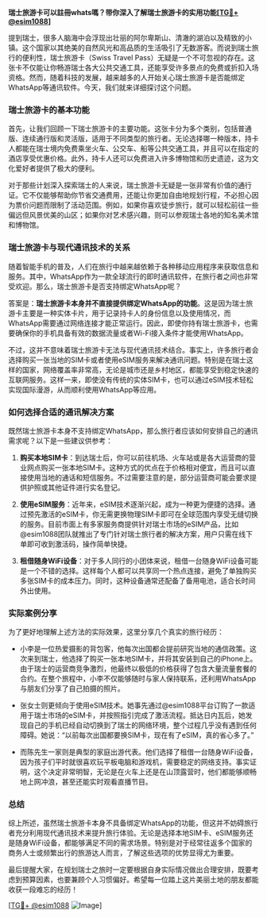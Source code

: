 **瑞士旅游卡可以註冊whats嗎？带你深入了解瑞士旅游卡的实用功能[[TG💪+ @esim1088](https://t.me/s/esim1088)]**

提到瑞士，很多人脑海中会浮现出壮丽的阿尔卑斯山、清澈的湖泊以及精致的小镇。这个国家以其绝美的自然风光和高品质的生活吸引了无数游客。而说到瑞士旅行的便利性，瑞士旅游卡（Swiss Travel Pass）无疑是一个不可忽视的存在。这张卡不仅能让你畅游瑞士各大公共交通工具，还能享受许多景点的免费或折扣入场资格。然而，随着科技的发展，越来越多的人开始关心瑞士旅游卡是否能绑定WhatsApp等通讯软件。今天，我们就来详细探讨这个问题。

### 瑞士旅游卡的基本功能

首先，让我们回顾一下瑞士旅游卡的主要功能。这张卡分为多个类别，包括普通版、连续通行版和灵活版，适用于不同类型的旅行者。无论选择哪一种版本，持卡人都能在瑞士境内免费乘坐火车、公交车、船等公共交通工具，并且可以在指定的酒店享受优惠价格。此外，持卡人还可以免费进入许多博物馆和历史遗迹，这为文化爱好者提供了极大的便利。

对于那些计划深入探索瑞士的人来说，瑞士旅游卡无疑是一张非常有价值的通行证。它不仅能够帮助你节省交通费用，还能让你更加自由地规划行程，不必担心因为票价问题而限制了活动范围。例如，如果你喜欢徒步旅行，就可以轻松前往一些偏远但风景优美的山区；如果你对艺术感兴趣，则可以参观瑞士各地的知名美术馆和博物馆。

### 瑞士旅游卡与现代通讯技术的关系

随着智能手机的普及，人们在旅行中越来越依赖于各种移动应用程序来获取信息和服务。其中，WhatsApp作为一款全球流行的即时通讯软件，在旅行者之间也非常受欢迎。那么，瑞士旅游卡是否支持绑定WhatsApp呢？

答案是：**瑞士旅游卡本身并不直接提供绑定WhatsApp的功能**。这是因为瑞士旅游卡主要是一种实体卡片，用于记录持卡人的身份信息以及使用情况，而WhatsApp需要通过网络连接才能正常运行。因此，即使你持有瑞士旅游卡，也需要确保你的手机具备有效的数据流量或者Wi-Fi接入条件才能使用WhatsApp。

不过，这并不意味着瑞士旅游卡无法与现代通讯技术结合。事实上，许多旅行者会选择购买一张当地的SIM卡或者使用eSIM服务来解决通讯问题。特别是在瑞士这样的国家，网络覆盖率非常高，无论是城市还是乡村地区，都能享受到稳定快速的互联网服务。这样一来，即使没有传统的实体SIM卡，也可以通过eSIM技术轻松实现国际漫游，从而顺利使用WhatsApp等应用。

### 如何选择合适的通讯解决方案

既然瑞士旅游卡本身不支持绑定WhatsApp，那么旅行者应该如何安排自己的通讯需求呢？以下是一些建议供参考：

1. **购买本地SIM卡**：到达瑞士后，你可以前往机场、火车站或是各大运营商的营业网点购买一张本地SIM卡。这种方式的优点在于价格相对便宜，而且可以直接使用当地的通话和短信服务。不过需要注意的是，部分运营商可能会要求提供护照或其他证件进行实名登记。

2. **使用eSIM服务**：近年来，eSIM技术逐渐兴起，成为一种更为便捷的选择。通过预先激活的eSIM卡，你无需更换物理SIM卡即可在全球范围内享受无缝切换的服务。目前市面上有多家服务商提供针对瑞士市场的eSIM产品，比如@esim1088团队就推出了专门针对瑞士旅行者的解决方案，用户只需在线下单即可收到激活码，操作简单快捷。

3. **租借随身WiFi设备**：对于多人同行的小团体来说，租借一台随身WiFi设备可能是一个不错的选择。这样每个人都可以共享同一个热点连接，避免了单独购买多张SIM卡的成本压力。同时，这种设备通常还配备了备用电池，适合长时间外出使用。

### 实际案例分享

为了更好地理解上述方法的实际效果，这里分享几个真实的旅行经历：

- 小李是一位热爱摄影的背包客，他每次出国都会提前研究当地的通信政策。这次来到瑞士，他选择了购买一张本地SIM卡，并将其安装到自己的iPhone上。由于瑞士的运营商竞争激烈，他最终以极低的价格获得了包含大量流量套餐的合约。在整个旅程中，小李不仅能够随时与家人保持联系，还利用WhatsApp与朋友们分享了自己拍摄的照片。

- 张女士则更倾向于使用eSIM技术。她事先通过@esim1088平台订购了一款适用于瑞士市场的eSIM卡，并按照指引完成了激活流程。抵达日内瓦后，她发现自己的手机已经自动切换到了瑞士的网络环境，整个过程几乎没有遇到任何障碍。她说：“以前每次出国都要换SIM卡，现在有了eSIM，真的省心多了。”

- 而陈先生一家则是典型的家庭出游代表。他们选择了租借一台随身WiFi设备，因为孩子们平时就很喜欢玩平板电脑和游戏机，需要稳定的网络支持。事实证明，这个决定非常明智，无论是在火车上还是在山顶露营时，他们都能够顺畅地上网冲浪，甚至还能实时观看直播节目。

### 总结

综上所述，虽然瑞士旅游卡本身不具备绑定WhatsApp的功能，但这并不妨碍旅行者充分利用现代通讯技术来提升旅行体验。无论是选择本地SIM卡、eSIM服务还是随身WiFi设备，都能够满足不同的需求场景。特别是对于经常往返多个国家的商务人士或频繁出行的旅游达人而言，了解这些选项的优势显得尤为重要。

最后提醒大家，在规划瑞士之旅时一定要根据自身实际情况做出合理安排，既要考虑到预算因素，也要兼顾个人习惯偏好。希望每一位踏上这片美丽土地的朋友都能收获一段难忘的经历！

[[TG💪+ @esim1088](https://t.me/s/esim1088) ![Image](https://i.postimg.cc/4NQfJmqS/Snipaste-2025-05-13-00-14-12.png)]